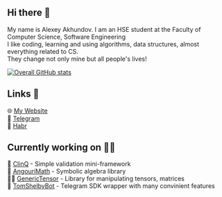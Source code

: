 ## Hi there 👋
My name is Alexey Akhundov. I am an HSE student at the Faculty of Computer Science, Software Engineering  
I like coding, learning and using algorithms, data structures, almost everything related to CS.  
They change not only mine but all people's lives!

[![Overall GitHub stats](https://github-readme-stats.vercel.app/api?username=theseems&show_icons=true&hide_title=true&theme=dark)](https://github.com/theseems)


## Links 🔗
🌐 [My Website](https://theseems.ru)  
📱 [Telegram](https://theseems.ru/telegram)  
📝 [Habr](https://habr.com/ru/users/theseems)  

## Currently working on 👨‍💻
📙 [ClinQ](https://github.com/theseems/ClinQ) - Simple validation mini-framework  
🔣 [AngouriMath](https://github.com/asc-community/AngouriMath) - Symbolic algebra library  
👩‍💻 [GenericTensor](https://github.com/asc-community/GenericTensor) - Library for manipulating tensors, matrices  
🤖 [TomShelbyBot](https://github.com/TomShelbyBot/TomShelbyBot) - Telegram SDK wrapper with many convinient features  

